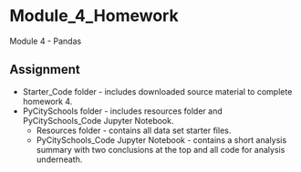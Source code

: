 # Module_4_Homework
Module 4 - Pandas

## Assignment
* Starter_Code folder - includes downloaded source material to complete homework 4. 
* PyCitySchools folder - includes resources folder and PyCitySchools_Code Jupyter Notebook. 
    * Resources folder - contains all data set starter files. 
    * PyCitySchools_Code Jupyter Notebook - contains a short analysis summary with two conclusions at the top and all code for analysis underneath. 
